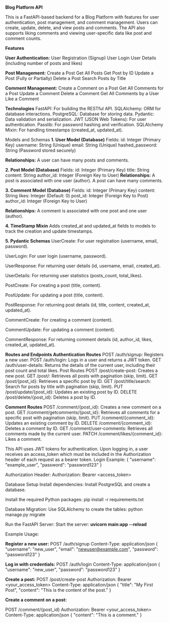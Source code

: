 **Blog Platform API**

This is a FastAPI-based backend for a Blog Platform with features for user authentication, post management, and comment management. Users can create, update, delete, and view posts and comments. The API also supports liking comments and viewing user-specific data like post and comment counts.

**Features**

**User Authentication:**
User Registration (Signup)
User Login
User Details (including number of posts and likes)

**Post Management:**
Create a Post
Get All Posts
Get Post by ID
Update a Post (Fully or Partially)
Delete a Post
Search Posts by Title

**Comment Management:**
Create a Comment on a Post
Get All Comments for a Post
Update a Comment
Delete a Comment
Get All Comments by a User
Like a Comment

**Technologies**
FastAPI: For building the RESTful API.
SQLAlchemy: ORM for database interactions.
PostgreSQL: Database for storing data.
Pydantic: Data validation and serialization.
JWT (JSON Web Tokens): For user authentication.
Passlib: For password hashing and verification.
SQLAlchemy Mixin: For handling timestamps (created_at, updated_at).

Models and Schemas
**1. User Model (Database)**
Fields:
id: Integer (Primary Key)
username: String (Unique)
email: String (Unique)
hashed_password: String (Password stored securely)

**Relationships:**
A user can have many posts and comments.

**2. Post Model (Database)**
Fields:
id: Integer (Primary Key)
title: String
content: String
author_id: Integer (Foreign Key to User)
**Relationships:**
A post is associated with one user (author).
A post can have many comments.

**3. Comment Model (Database)**
Fields:
id: Integer (Primary Key)
content: String
likes: Integer (Default: 0)
post_id: Integer (Foreign Key to Post)
author_id: Integer (Foreign Key to User)

**Relationships:**
A comment is associated with one post and one user (author).

**4. TimeStamp Mixin**
Adds created_at and updated_at fields to models to track the creation and update timestamps.

**5. Pydantic Schemas**
UserCreate: For user registration (username, email, password).

UserLogin: For user login (username, password).

UserResponse: For returning user details (id, username, email, created_at).

UserDetails: For returning user statistics (posts_count, total_likes).

PostCreate: For creating a post (title, content).

PostUpdate: For updating a post (title, content).

PostResponse: For returning post details (id, title, content, created_at, updated_at).

CommentCreate: For creating a comment (content).

CommentUpdate: For updating a comment (content).

CommentResponse: For returning comment details (id, author_id, likes, created_at, updated_at).

**Routes and Endpoints
Authentication Routes**
POST /auth/signup: Registers a new user.
POST /auth/login: Logs in a user and returns a JWT token.
GET /auth/user-details: Returns the details of the current user, including their post count and total likes.
Post Routes
POST /post/create-post: Creates a new post.
GET /post/: Retrieves all posts with pagination (skip, limit).
GET /post/{post_id}: Retrieves a specific post by ID.
GET /post/title/search: Search for posts by title with pagination (skip, limit).
PUT /post/update/{post_id}: Updates an existing post by ID.
DELETE /post/delete/{post_id}: Deletes a post by ID.

**Comment Routes**
POST /comment/{post_id}: Creates a new comment on a post.
GET /comment/getcomments/{post_id}: Retrieves all comments for a specific post with pagination (skip, limit).
PUT /comment/{comment_id}: Updates an existing comment by ID.
DELETE /comment/{comment_id}: Deletes a comment by ID.
GET /comment/user-comments: Retrieves all comments made by the current user.
PATCH /comment/likes/{comment_id}: Likes a comment.



This API uses JWT tokens for authentication. Upon logging in, a user receives an access_token which must be included in the Authorization header of each request as a bearer token.
Login Example:
{
    "username": "example_user",
    "password": "password123"
}

Authorization Header:
Authorization: Bearer <access_token>

Database Setup
Install dependencies:
Install PostgreSQL and create a database.

Install the required Python packages:
pip install -r requirements.txt

Database Migration:
Use SQLAlchemy to create the tables:
python manage.py migrate


Run the FastAPI Server:
Start the server:
**uvicorn main:app --reload**

Example Usage:

**Register a new user:**
POST /auth/signup
Content-Type: application/json
{
    "username": "new_user",
    "email": "newuser@example.com",
    "password": "password123"
}

**Log in with credentials:**
POST /auth/login
Content-Type: application/json
{
    "username": "new_user",
    "password": "password123"
}

**Create a post:**
POST /post/create-post
Authorization: Bearer <your_access_token>
Content-Type: application/json
{
    "title": "My First Post",
    "content": "This is the content of the post."
}

**Create a comment on a post:**

POST /comment/{post_id}
Authorization: Bearer <your_access_token>
Content-Type: application/json
{
    "content": "This is a comment."
}
